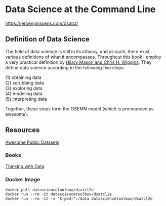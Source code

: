# Data Science at the Command Line

https://jeroenjanssens.com/dsatcl/

## Definition of Data Science

The field of data science is still in its infancy, and as such, there exist various definitions of what it encompasses. Throughout this book I employ a very practical definition by [Hilary Mason and Chris H. Wiggins](https://jeroenjanssens.com/dsatcl/chapter-1-introduction#ref-Mason2010). They define data science according to the following five steps:  

(1) obtaining data  
(2) scrubbing data  
(3) exploring data  
(4) modeling data  
(5) interpreting data

Together, these steps form the OSEMN model (which is pronounced as awesome).

## Resources

[Awesome Public Datasets](https://github.com/awesomedata/awesome-public-datasets)  

### Books  
[Thinking with Data](https://www.amazon.com/Thinking-Data-Turn-Information-Insights/dp/1449362931)  

### Docker Image  

    docker pull datasciencetoolbox/dsatcl2e  
    docker run --rm -it datasciencetoolbox/dsatcl2e  
    docker run --rm -it -v "$(pwd)":/data datasciencetoolbox/dsatcl2e  
